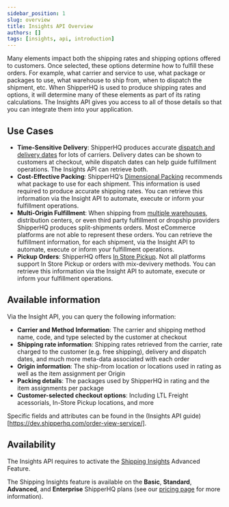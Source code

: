 ```yaml
---
sidebar_position: 1
slug: overview
title: Insights API Overview
authors: []
tags: [insights, api, introduction]
---
```


Many elements impact both the shipping rates and shipping options offered to customers. Once selected, these options determine how to fulfill these orders. For example, what carrier and service to use, what package or packages to use, what warehouse to ship from, when to dispatch the shipment, etc. When ShipperHQ is used to produce shipping rates and options, it will determine many of these elements as part of its rating calculations. The Insights API gives you access to all of those details so that you can integrate them into your application. 

## Use Cases
* **Time-Sensitive Delivery**: ShipperHQ produces accurate [dispatch and delivery dates](https://docs.shipperhq.com/delivery-datecalendar-configuration/) for lots of carriers. Delivery dates can be shown to customers at checkout, while dispatch dates can help guide fulfillment operations. The Insights API can retrieve both.
* **Cost-Effective Packing**: ShipperHQ’s [Dimensional Packing](https://docs.shipperhq.com/setting-up-and-using-dimensional-shipping/) recommends what package to use for each shipment. This information is used required to produce accurate shipping rates. You can retrieve this information via the Insight API to automate, execute or inform your fulfillment operations.
* **Multi-Origin Fulfillment**: When shipping from [multiple warehouses](https://docs.shipperhq.com/setup-multiorigin-dropshipping/), distribution centers, or even third party fulfillment or dropship providers ShipperHQ produces split-shipments orders. Most eCommerce platforms are not able to represent these orders. You can retrieve the fulfillment information, for each shipment, via the Insight API to automate, execute or inform your fulfillment operations.
* **Pickup Orders**: ShipperHQ offers  [In Store Pickup](https://docs.shipperhq.com/store-pick-up-configuration/). Not all platforms support In Store Pickup or orders with mix-devivery methods.  You can retrieve this information via the Insight API to automate, execute or inform your fulfillment operations.

## Available information
Via the Insight API, you can query the following information:
* **Carrier and Method Information**: The carrier and shipping method name, code, and type selected by the customer at checkout
* **Shipping rate information**: Shipping rates retrieved from the carrier, rate charged to the customer (e.g. free shipping), delivery and dispatch dates, and much more meta-data associated with each order
* **Origin information**: The ship-from location or locations used in rating as well as the item assignment per Origin
* **Packing details**: The packages used by ShipperHQ in rating and the item assignments per package
* **Customer-selected checkout options**: Including LTL Freight acessorials, In-Store Pickup locations, and more

Specific fields and attributes can be found in the (Insights API guide)[https://dev.shipperhq.com/order-view-service/].

## Availability

The Insights API requires to activate the [Shipping Insights](https://docs.shipperhq.com/shipping-insights-configuration/) Advanced Feature.

 The Shipping Insights feature is available on the **Basic**, **Standard**, **Advanced**, and **Enterprise** ShipperHQ plans (see our [pricing page](https://shipperhq.com/pricing) for more information).
